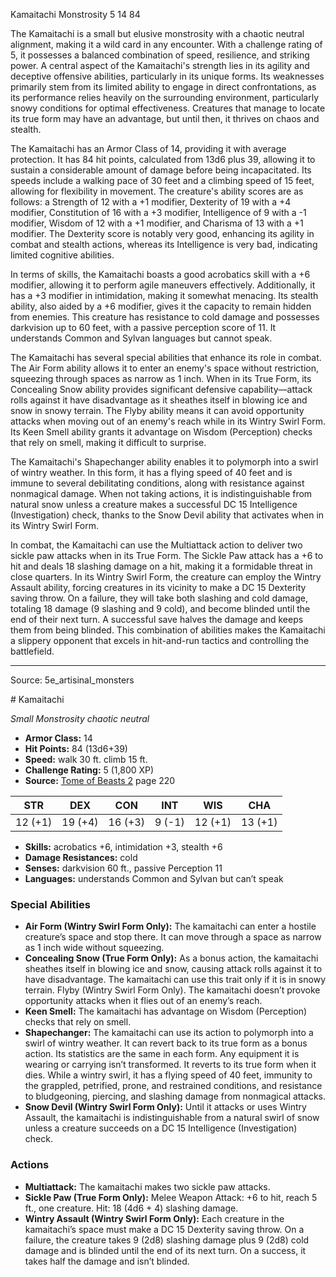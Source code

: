 <MonsterName/>Kamaitachi</MonsterName>
<CreatureType/>Monstrosity</CreatureType>
<CR/>5</CR>
<AC/>14</AC>
<HP/>84</HP>
<summary>The Kamaitachi is a small but elusive monstrosity with a chaotic neutral alignment, making it a wild card in any encounter. With a challenge rating of 5, it possesses a balanced combination of speed, resilience, and striking power. A central aspect of the Kamaitachi's strength lies in its agility and deceptive offensive abilities, particularly in its unique forms. Its weaknesses primarily stem from its limited ability to engage in direct confrontations, as its performance relies heavily on the surrounding environment, particularly snowy conditions for optimal effectiveness. Creatures that manage to locate its true form may have an advantage, but until then, it thrives on chaos and stealth.</summary>

<detail>

The Kamaitachi has an Armor Class of 14, providing it with average protection. It has 84 hit points, calculated from 13d6 plus 39, allowing it to sustain a considerable amount of damage before being incapacitated. Its speeds include a walking pace of 30 feet and a climbing speed of 15 feet, allowing for flexibility in movement. The creature's ability scores are as follows: a Strength of 12 with a +1 modifier, Dexterity of 19 with a +4 modifier, Constitution of 16 with a +3 modifier, Intelligence of 9 with a -1 modifier, Wisdom of 12 with a +1 modifier, and Charisma of 13 with a +1 modifier. The Dexterity score is notably very good, enhancing its agility in combat and stealth actions, whereas its Intelligence is very bad, indicating limited cognitive abilities.

In terms of skills, the Kamaitachi boasts a good acrobatics skill with a +6 modifier, allowing it to perform agile maneuvers effectively. Additionally, it has a +3 modifier in intimidation, making it somewhat menacing. Its stealth ability, also aided by a +6 modifier, gives it the capacity to remain hidden from enemies. This creature has resistance to cold damage and possesses darkvision up to 60 feet, with a passive perception score of 11. It understands Common and Sylvan languages but cannot speak.

The Kamaitachi has several special abilities that enhance its role in combat. The Air Form ability allows it to enter an enemy's space without restriction, squeezing through spaces as narrow as 1 inch. When in its True Form, its Concealing Snow ability provides significant defensive capability—attack rolls against it have disadvantage as it sheathes itself in blowing ice and snow in snowy terrain. The Flyby ability means it can avoid opportunity attacks when moving out of an enemy's reach while in its Wintry Swirl Form. Its Keen Smell ability grants it advantage on Wisdom (Perception) checks that rely on smell, making it difficult to surprise.

The Kamaitachi's Shapechanger ability enables it to polymorph into a swirl of wintry weather. In this form, it has a flying speed of 40 feet and is immune to several debilitating conditions, along with resistance against nonmagical damage. When not taking actions, it is indistinguishable from natural snow unless a creature makes a successful DC 15 Intelligence (Investigation) check, thanks to the Snow Devil ability that activates when in its Wintry Swirl Form.

In combat, the Kamaitachi can use the Multiattack action to deliver two sickle paw attacks when in its True Form. The Sickle Paw attack has a +6 to hit and deals 18 slashing damage on a hit, making it a formidable threat in close quarters. In its Wintry Swirl Form, the creature can employ the Wintry Assault ability, forcing creatures in its vicinity to make a DC 15 Dexterity saving throw. On a failure, they will take both slashing and cold damage, totaling 18 damage (9 slashing and 9 cold), and become blinded until the end of their next turn. A successful save halves the damage and keeps them from being blinded. This combination of abilities makes the Kamaitachi a slippery opponent that excels in hit-and-run tactics and controlling the battlefield.</detail>



---

Source: 5e_artisinal_monsters

<statblock>
# Kamaitachi

*Small* *Monstrosity* *chaotic neutral*

- **Armor Class:** 14
- **Hit Points:** 84 (13d6+39)
- **Speed:** walk 30 ft. climb 15 ft.
- **Challenge Rating:** 5 (1,800 XP)
- **Source:** [Tome of Beasts 2](https://koboldpress.com/kpstore/product/tome-of-beasts-2-for-5th-edition) page 220

| STR | DEX | CON | INT | WIS | CHA |
| --- | --- | --- | --- | --- | --- |
| 12 (+1) | 19 (+4) | 16 (+3) | 9 (-1) | 12 (+1) | 13 (+1) |

- **Skills:** acrobatics +6, intimidation +3, stealth +6
- **Damage Resistances:** cold
- **Senses:** darkvision 60 ft., passive Perception 11
- **Languages:** understands Common and Sylvan but can’t speak

### Special Abilities

- **Air Form (Wintry Swirl Form Only):** The kamaitachi can enter a hostile creature’s space and stop there. It can move through a space as narrow as 1 inch wide without squeezing.
- **Concealing Snow (True Form Only):** As a bonus action, the kamaitachi sheathes itself in blowing ice and snow, causing attack rolls against it to have disadvantage. The kamaitachi can use this trait only if it is in snowy terrain. Flyby (Wintry Swirl Form Only). The kamaitachi doesn’t provoke opportunity attacks when it flies out of an enemy’s reach.
- **Keen Smell:** The kamaitachi has advantage on Wisdom (Perception) checks that rely on smell.
- **Shapechanger:** The kamaitachi can use its action to polymorph into a swirl of wintry weather. It can revert back to its true form as a bonus action. Its statistics are the same in each form. Any equipment it is wearing or carrying isn’t transformed. It reverts to its true form when it dies. While a wintry swirl, it has a flying speed of 40 feet, immunity to the grappled, petrified, prone, and restrained conditions, and resistance to bludgeoning, piercing, and slashing damage from nonmagical attacks.
- **Snow Devil (Wintry Swirl Form Only):** Until it attacks or uses Wintry Assault, the kamaitachi is indistinguishable from a natural swirl of snow unless a creature succeeds on a DC 15 Intelligence (Investigation) check.

### Actions

- **Multiattack:** The kamaitachi makes two sickle paw attacks.
- **Sickle Paw (True Form Only):** Melee Weapon Attack: +6 to hit, reach 5 ft., one creature. Hit: 18 (4d6 + 4) slashing damage.
- **Wintry Assault (Wintry Swirl Form Only):** Each creature in the kamaitachi’s space must make a DC 15 Dexterity saving throw. On a failure, the creature takes 9 (2d8) slashing damage plus 9 (2d8) cold damage and is blinded until the end of its next turn. On a success, it takes half the damage and isn’t blinded.


</statblock>


